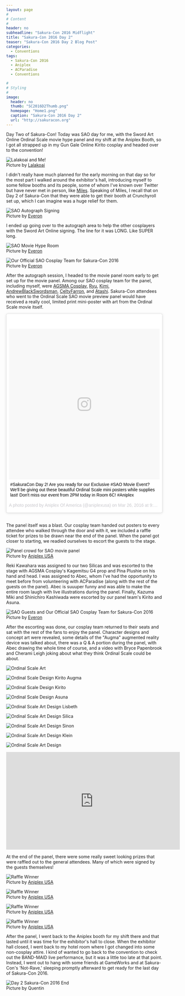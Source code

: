 ```yaml
---
layout: page
#
# Content
#
header: no
subheadline: "Sakura-Con 2016 Midflight"
title: "Sakura-Con 2016 Day 2"
teaser: "Sakura-Con 2016 Day 2 Blog Post"
categories:
  - Conventions
tags:
  - Sakura-Con 2016
  - Aniplex
  - ACParadise
  - Conventions

#
# Styling
#
image:
  header: no
  thumb: "SC2016D2Thumb.png"
  homepage: "Home1.png"
  caption: "Sakura-Con 2016 Day 2"
  url: "http://sakuracon.org"
---
```


<p>Day Two of Sakura-Con! Today was SAO day for me, with the Sword Art Online Ordinal Scale movie hype panel and my shift at the Aniplex Booth, so I got all strapped up in my Gun Gale Online Kirito cosplay and headed over to the convention!</p>

<img src="/images/SC2016D2-01.jpg" alt="Lalakoai and Me!"><br/>
<span>Picture by <a href="https://twitter.com/aikowiththeflow">Lalakoai</a></span>

<p>I didn't really have much planned for the early morning on that day so for the most part I walked around the exhibitor's hall, introducing myself to some fellow booths and its people, some of whom I've known over Twitter but have never met in person, like <a href="https://twitter.com/milesexpress999">Miles</a>. Speaking of Miles, I recall that on Day 2 of Sakura-Con that they were able to get their booth at Crunchyroll set up, which I can imagine was a huge relief for them.</p>

<img src="/images/SC2016D2-12.jpg" alt="SAO Autograph Signing"><br/>
<span>Picture by <a href="http://www.acparadise.com/loves/everon">Everon</a></span>

<p>I ended up going over to the autograph area to help the other cosplayers with the Sword Art Online signing. The line for it was LONG. Like SUPER long.</p>

<img src="/images/SC2016D2-02.jpg" alt="SAO Movie Hype Room"><br/>
<span>Picture by <a href="http://www.acparadise.com/loves/everon">Everon</a></span>

<img src="/images/SC2016D2-05.jpg" alt="Our Official SAO Cosplay Team for Sakura-Con 2016"><br/>
<span>Picture by <a href="http://www.acparadise.com/loves/everon">Everon</a></span>

<p>After the autograph session, I headed to the movie panel room early to get set up for the movie panel. Among our SAO cosplay team for the panel, including myself, were <a href="https://twitter.com/agsmacosplay">AGSMA Cosplay</a>, <a href="https://twitter.com/marinanc1">Ryu</a>, <a href="https://twitter.com/kimixkimi">Kimi</a>, <a href="https://twitter.com/ABlackSwordsman">AndrewBlackSwordsman</a>, <a href="https://twitter.com/CeltyFarron">CeltyFarron</a>, and <a href="https://twitter.com/atashi000">Atashi</a>. Sakura-Con attendees who went to the Ordinal Scale SAO movie preview panel would have received a really cool, limited print mini-poster with art from the Ordinal Scale movie itself.</p>

<blockquote class="instagram-media" data-instgrm-captioned data-instgrm-version="7" style=" background:#FFF; border:0; border-radius:3px; box-shadow:0 0 1px 0 rgba(0,0,0,0.5),0 1px 10px 0 rgba(0,0,0,0.15); margin: 1px; max-width:658px; padding:0; width:99.375%; width:-webkit-calc(100% - 2px); width:calc(100% - 2px);"><div style="padding:8px;"> <div style=" background:#F8F8F8; line-height:0; margin-top:40px; padding:50.0% 0; text-align:center; width:100%;"> <div style=" background:url(data:image/png;base64,iVBORw0KGgoAAAANSUhEUgAAACwAAAAsCAMAAAApWqozAAAABGdBTUEAALGPC/xhBQAAAAFzUkdCAK7OHOkAAAAMUExURczMzPf399fX1+bm5mzY9AMAAADiSURBVDjLvZXbEsMgCES5/P8/t9FuRVCRmU73JWlzosgSIIZURCjo/ad+EQJJB4Hv8BFt+IDpQoCx1wjOSBFhh2XssxEIYn3ulI/6MNReE07UIWJEv8UEOWDS88LY97kqyTliJKKtuYBbruAyVh5wOHiXmpi5we58Ek028czwyuQdLKPG1Bkb4NnM+VeAnfHqn1k4+GPT6uGQcvu2h2OVuIf/gWUFyy8OWEpdyZSa3aVCqpVoVvzZZ2VTnn2wU8qzVjDDetO90GSy9mVLqtgYSy231MxrY6I2gGqjrTY0L8fxCxfCBbhWrsYYAAAAAElFTkSuQmCC); display:block; height:44px; margin:0 auto -44px; position:relative; top:-22px; width:44px;"></div></div> <p style=" margin:8px 0 0 0; padding:0 4px;"> <a href="https://www.instagram.com/p/BDbCHuHKX6H/" style=" color:#000; font-family:Arial,sans-serif; font-size:14px; font-style:normal; font-weight:normal; line-height:17px; text-decoration:none; word-wrap:break-word;" target="_blank">#SakuraCon Day 2! Are you ready for our Exclusive #SAO Movie Event? We&#39;ll be giving out these beautiful Ordinal Scale mini posters while supplies last! Don&#39;t miss our event from 2PM today in Room 6C! #Aniplex</a></p> <p style=" color:#c9c8cd; font-family:Arial,sans-serif; font-size:14px; line-height:17px; margin-bottom:0; margin-top:8px; overflow:hidden; padding:8px 0 7px; text-align:center; text-overflow:ellipsis; white-space:nowrap;">A photo posted by Aniplex Of America (@aniplexusa) on <time style=" font-family:Arial,sans-serif; font-size:14px; line-height:17px;" datetime="2016-03-26T16:08:27+00:00">Mar 26, 2016 at 9:08am PDT</time></p></div></blockquote>
<script async defer src="//platform.instagram.com/en_US/embeds.js"></script><br/>

<p>The panel itself was a blast. Our cosplay team handed out posters to every attendee who walked through the door and with it, we included a raffle ticket for prizes to be drawn near the end of the panel. When the panel got closer to starting, we readied ourselves to escort the guests to the stage.</p>

<img src="/images/SC2016D2-07.jpg" alt="Panel crowd for SAO movie panel"><br/>
<span>Picture by <a href="https://twitter.com/aniplexUSA">Aniplex USA</a></span>

 <p>Reki Kawahara was assigned to our two Silicas and was escorted to the stage with AGSMA Cosplay's Kagemitsu G4 prop and Pina Plushie on his hand and head. I was assigned to Abec, whom I've had the opportunity to meet before from volunteering with ACParadise (along with the rest of the guests on the panel). Abec is suuuper funny and was able to make the entire room laugh with live illustrations during the panel. Finally, Kazuma Miki and Shinichiro Kashiwada were escorted by our panel team's Kirito and Asuna.</p>

<img src="/images/SC2016D2-03.jpg" alt="SAO Guests and Our Official SAO Cosplay Team for Sakura-Con 2016"><br/>
<span>Picture by <a href="http://www.acparadise.com/loves/everon">Everon</a></span>

<p>After the escorting was done, our cosplay team returned to their seats and sat with the rest of the fans to enjoy the panel. Character designs and concept art were revealed, some details of the "Augma" augmented reality device was talked about, there was a Q & A portion during the panel, with Abec drawing the whole time of course, and a video with Bryce Papenbrook and Cherami Leigh joking about what they think Ordinal Scale could be about.</p>

<img src="/images/SC2016D2-13.png" alt="Ordinal Scale Art"><br/>

<img src="/images/SC2016D2-14.png" alt="Ordinal Scale Design Kirito Augma"><br/>

<img src="/images/SC2016D2-15.png" alt="Ordinal Scale Design Kirito"><br/>

<img src="/images/SC2016D2-16.png" alt="Ordinal Scale Design Asuna"><br/>

<img src="/images/SC2016D2-17.png" alt="Ordinal Scale Art Design Lisbeth"><br/>

<img src="/images/SC2016D2-18.png" alt="Ordinal Scale Art Design Silica"><br/>

<img src="/images/SC2016D2-19.png" alt="Ordinal Scale Art Design Sinon"><br/>

<img src="/images/SC2016D2-20.png" alt="Ordinal Scale Art Design Klein"><br/>

<img src="/images/SC2016D2-21.jpg" alt="Ordinal Scale Art Design"><br/>

<iframe width="560" height="315" src="https://www.youtube.com/embed/ViauV6pxwZw" frameborder="0" allowfullscreen></iframe>

<p>At the end of the panel, there were some really sweet looking prizes that were raffled out to the general attendees. Many of which were signed by the guests themselves!</p>

<img src="/images/SC2016D2-08.jpg" alt="Raffle Winner"><br/>
<span>Picture by <a href="https://twitter.com/aniplexUSA">Aniplex USA</a></span>

<img src="/images/SC2016D2-09.jpg" alt="Raffle Winner"><br/>
<span>Picture by <a href="https://twitter.com/aniplexUSA">Aniplex USA</a></span>

<img src="/images/SC2016D2-10.jpg" alt="Raffle Winner"><br/>
<span>Picture by <a href="https://twitter.com/aniplexUSA">Aniplex USA</a></span>

<img src="/images/SC2016D2-11.jpg" alt="Raffle Winner"><br/>
<span>Picture by <a href="https://twitter.com/aniplexUSA">Aniplex USA</a></span>

<p>After the panel, I went back to the Aniplex booth for my shift there and that lasted until it was time for the exhibitor's hall to close. When the exhibitor hall closed, I went back to my hotel room where I got changed into some non-cosplay attire. I kind of wanted to go back to the convention to check out the BAND-MAID live performance, but it was a little too late at that point. Instead, I went out to hang with some friends at GameWorks and at Sakura-Con's 'Not-Rave,' sleeping promptly afterward to get ready for the last day of Sakura-Con 2016.</p>

<img src="/images/SC2016D2-04.jpg" alt="Day 2 Sakura-Con 2016 End"><br/>
<span>Picture by Quentin</span>
